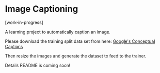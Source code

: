 # Image Captioning

[work-in-progress]

A learning project to automatically caption an image.

Please download the training split data set from here: [Google's Conceptual Captions](https://ai.google.com/research/ConceptualCaptions/download)

Then resize the images and generate the dataset to feed to the trainer.

Details README is coming soon!

